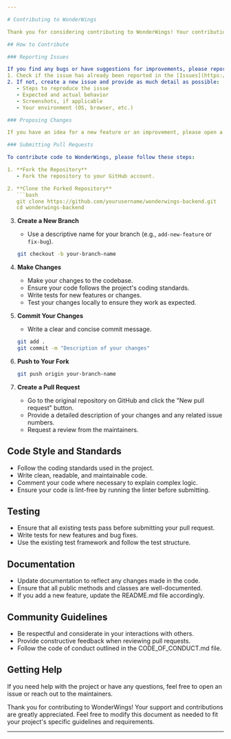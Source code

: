 ```yaml
---

# Contributing to WonderWings

Thank you for considering contributing to WonderWings! Your contributions help us improve and expand this project. Below are some guidelines to help you get started.

## How to Contribute

### Reporting Issues

If you find any bugs or have suggestions for improvements, please report them by following these steps:
1. Check if the issue has already been reported in the [Issues](https://github.com/yourusername/wonderwings-backend/issues) section.
2. If not, create a new issue and provide as much detail as possible:
   - Steps to reproduce the issue
   - Expected and actual behavior
   - Screenshots, if applicable
   - Your environment (OS, browser, etc.)

### Proposing Changes

If you have an idea for a new feature or an improvement, please open a new issue first to discuss it. This will help us understand the scope of the change and provide feedback.

### Submitting Pull Requests

To contribute code to WonderWings, please follow these steps:

1. **Fork the Repository**
   - Fork the repository to your GitHub account.

2. **Clone the Forked Repository**
   ```bash
   git clone https://github.com/yourusername/wonderwings-backend.git
   cd wonderwings-backend
   ```

3. **Create a New Branch**
   - Use a descriptive name for your branch (e.g., `add-new-feature` or `fix-bug`).
   ```bash
   git checkout -b your-branch-name
   ```

4. **Make Changes**
   - Make your changes to the codebase.
   - Ensure your code follows the project's coding standards.
   - Write tests for new features or changes.
   - Test your changes locally to ensure they work as expected.

5. **Commit Your Changes**
   - Write a clear and concise commit message.
   ```bash
   git add .
   git commit -m "Description of your changes"
   ```

6. **Push to Your Fork**
   ```bash
   git push origin your-branch-name
   ```

7. **Create a Pull Request**
   - Go to the original repository on GitHub and click the "New pull request" button.
   - Provide a detailed description of your changes and any related issue numbers.
   - Request a review from the maintainers.

## Code Style and Standards

- Follow the coding standards used in the project.
- Write clean, readable, and maintainable code.
- Comment your code where necessary to explain complex logic.
- Ensure your code is lint-free by running the linter before submitting.

## Testing

- Ensure that all existing tests pass before submitting your pull request.
- Write tests for new features and bug fixes.
- Use the existing test framework and follow the test structure.

## Documentation

- Update documentation to reflect any changes made in the code.
- Ensure that all public methods and classes are well-documented.
- If you add a new feature, update the README.md file accordingly.

## Community Guidelines

- Be respectful and considerate in your interactions with others.
- Provide constructive feedback when reviewing pull requests.
- Follow the code of conduct outlined in the CODE_OF_CONDUCT.md file.

## Getting Help

If you need help with the project or have any questions, feel free to open an issue or reach out to the maintainers.

Thank you for contributing to WonderWings! Your support and contributions are greatly appreciated. Feel free to modify this document as needed to fit your project's specific guidelines and requirements.

---
```



